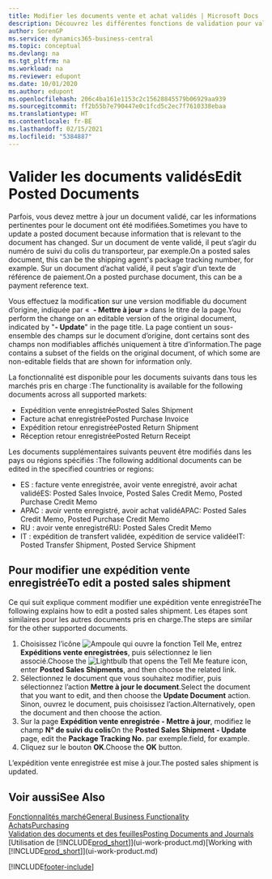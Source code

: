 ```yaml
---
title: Modifier les documents vente et achat validés | Microsoft Docs
description: Découvrez les différentes fonctions de validation pour valider les documents achat et comment mettre à jour les documents validés.
author: SorenGP
ms.service: dynamics365-business-central
ms.topic: conceptual
ms.devlang: na
ms.tgt_pltfrm: na
ms.workload: na
ms.reviewer: edupont
ms.date: 10/01/2020
ms.author: edupont
ms.openlocfilehash: 206c4ba161e1153c2c15628845579b06929aa939
ms.sourcegitcommit: ff2b55b7e790447e0c1fcd5c2ec7f7610338ebaa
ms.translationtype: HT
ms.contentlocale: fr-BE
ms.lasthandoff: 02/15/2021
ms.locfileid: "5384887"
---
```

# <a name="edit-posted-documents"></a><span data-ttu-id="c9fbe-103">Valider les documents validés</span><span class="sxs-lookup"><span data-stu-id="c9fbe-103">Edit Posted Documents</span></span>

<span data-ttu-id="c9fbe-104">Parfois, vous devez mettre à jour un document validé, car les informations pertinentes pour le document ont été modifiées.</span><span class="sxs-lookup"><span data-stu-id="c9fbe-104">Sometimes you have to update a posted document because information that is relevant to the document has changed.</span></span> <span data-ttu-id="c9fbe-105">Sur un document de vente validé, il peut s’agir du numéro de suivi du colis du transporteur, par exemple.</span><span class="sxs-lookup"><span data-stu-id="c9fbe-105">On a posted sales document, this can be the shipping agent's package tracking number, for example.</span></span> <span data-ttu-id="c9fbe-106">Sur un document d’achat validé, il peut s’agir d’un texte de référence de paiement.</span><span class="sxs-lookup"><span data-stu-id="c9fbe-106">On a posted purchase document, this can be a payment reference text.</span></span>

<span data-ttu-id="c9fbe-107">Vous effectuez la modification sur une version modifiable du document d’origine, indiquée par «  **- Mettre à jour** » dans le titre de la page.</span><span class="sxs-lookup"><span data-stu-id="c9fbe-107">You perform the change on an editable version of the original document, indicated by "**- Update**" in the page title.</span></span> <span data-ttu-id="c9fbe-108">La page contient un sous-ensemble des champs sur le document d’origine, dont certains sont des champs non modifiables affichés uniquement à titre d’information.</span><span class="sxs-lookup"><span data-stu-id="c9fbe-108">The page contains a subset of the fields on the original document, of which some are non-editable fields that are shown for information only.</span></span>

<span data-ttu-id="c9fbe-109">La fonctionnalité est disponible pour les documents suivants dans tous les marchés pris en charge :</span><span class="sxs-lookup"><span data-stu-id="c9fbe-109">The functionality is available for the following documents across all supported markets:</span></span>

- <span data-ttu-id="c9fbe-110">Expédition vente enregistrée</span><span class="sxs-lookup"><span data-stu-id="c9fbe-110">Posted Sales Shipment</span></span>
- <span data-ttu-id="c9fbe-111">Facture achat enregistrée</span><span class="sxs-lookup"><span data-stu-id="c9fbe-111">Posted Purchase Invoice</span></span>
- <span data-ttu-id="c9fbe-112">Expédition retour enregistrée</span><span class="sxs-lookup"><span data-stu-id="c9fbe-112">Posted Return Shipment</span></span>
- <span data-ttu-id="c9fbe-113">Réception retour enregistrée</span><span class="sxs-lookup"><span data-stu-id="c9fbe-113">Posted Return Receipt</span></span>

<span data-ttu-id="c9fbe-114">Les documents supplémentaires suivants peuvent être modifiés dans les pays ou régions spécifiés :</span><span class="sxs-lookup"><span data-stu-id="c9fbe-114">The following additional documents can be edited in the specified countries or regions:</span></span>

- <span data-ttu-id="c9fbe-115">ES : facture vente enregistrée, avoir vente enregistré, avoir achat validé</span><span class="sxs-lookup"><span data-stu-id="c9fbe-115">ES: Posted Sales Invoice, Posted Sales Credit Memo, Posted Purchase Credit Memo</span></span>
- <span data-ttu-id="c9fbe-116">APAC : avoir vente enregistré, avoir achat validé</span><span class="sxs-lookup"><span data-stu-id="c9fbe-116">APAC: Posted Sales Credit Memo, Posted Purchase Credit Memo</span></span>
- <span data-ttu-id="c9fbe-117">RU : avoir vente enregistré</span><span class="sxs-lookup"><span data-stu-id="c9fbe-117">RU: Posted Sales Credit Memo</span></span>
- <span data-ttu-id="c9fbe-118">IT : expédition de transfert validée, expédition de service validée</span><span class="sxs-lookup"><span data-stu-id="c9fbe-118">IT: Posted Transfer Shipment, Posted Service Shipment</span></span>

## <a name="to-edit-a-posted-sales-shipment"></a><span data-ttu-id="c9fbe-119">Pour modifier une expédition vente enregistrée</span><span class="sxs-lookup"><span data-stu-id="c9fbe-119">To edit a posted sales shipment</span></span>

<span data-ttu-id="c9fbe-120">Ce qui suit explique comment modifier une expédition vente enregistrée</span><span class="sxs-lookup"><span data-stu-id="c9fbe-120">The following explains how to edit a posted sales shipment.</span></span> <span data-ttu-id="c9fbe-121">Les étapes sont similaires pour les autres documents pris en charge.</span><span class="sxs-lookup"><span data-stu-id="c9fbe-121">The steps are similar for the other supported documents.</span></span>

1. <span data-ttu-id="c9fbe-122">Choisissez l’icône ![Ampoule qui ouvre la fonction Tell Me](media/ui-search/search_small.png "Dites-moi ce que vous voulez faire"), entrez **Expéditions vente enregistrées**, puis sélectionnez le lien associé.</span><span class="sxs-lookup"><span data-stu-id="c9fbe-122">Choose the ![Lightbulb that opens the Tell Me feature](media/ui-search/search_small.png "Tell me what you want to do") icon, enter **Posted Sales Shipments**, and then choose the related link.</span></span>
2. <span data-ttu-id="c9fbe-123">Sélectionnez le document que vous souhaitez modifier, puis sélectionnez l’action **Mettre à jour le document**.</span><span class="sxs-lookup"><span data-stu-id="c9fbe-123">Select the document that you want to edit, and then choose the **Update Document** action.</span></span> <span data-ttu-id="c9fbe-124">Sinon, ouvrez le document, puis choisissez l’action.</span><span class="sxs-lookup"><span data-stu-id="c9fbe-124">Alternatively, open the document and then choose the action.</span></span>
3. <span data-ttu-id="c9fbe-125">Sur la page **Expédition vente enregistrée - Mettre à jour**, modifiez le champ **N° de suivi du colis**</span><span class="sxs-lookup"><span data-stu-id="c9fbe-125">On the **Posted Sales Shipment - Update** page, edit the **Package Tracking No.**</span></span> <span data-ttu-id="c9fbe-126">par exemple.</span><span class="sxs-lookup"><span data-stu-id="c9fbe-126">field, for example.</span></span>
4. <span data-ttu-id="c9fbe-127">Cliquez sur le bouton **OK**.</span><span class="sxs-lookup"><span data-stu-id="c9fbe-127">Choose the **OK** button.</span></span>

<span data-ttu-id="c9fbe-128">L’expédition vente enregistrée est mise à jour.</span><span class="sxs-lookup"><span data-stu-id="c9fbe-128">The posted sales shipment is updated.</span></span>

## <a name="see-also"></a><span data-ttu-id="c9fbe-129">Voir aussi</span><span class="sxs-lookup"><span data-stu-id="c9fbe-129">See Also</span></span>

[<span data-ttu-id="c9fbe-130">Fonctionnalités marché</span><span class="sxs-lookup"><span data-stu-id="c9fbe-130">General Business Functionality</span></span>](ui-across-business-areas.md)  
[<span data-ttu-id="c9fbe-131">Achats</span><span class="sxs-lookup"><span data-stu-id="c9fbe-131">Purchasing</span></span>](purchasing-manage-purchasing.md)  
[<span data-ttu-id="c9fbe-132">Validation des documents et des feuilles</span><span class="sxs-lookup"><span data-stu-id="c9fbe-132">Posting Documents and Journals</span></span>](ui-post-documents-journals.md)  
<span data-ttu-id="c9fbe-133">[Utilisation de [!INCLUDE[prod_short](includes/prod_short.md)]](ui-work-product.md)</span><span class="sxs-lookup"><span data-stu-id="c9fbe-133">[Working with [!INCLUDE[prod_short](includes/prod_short.md)]](ui-work-product.md)</span></span>  


[!INCLUDE[footer-include](includes/footer-banner.md)]